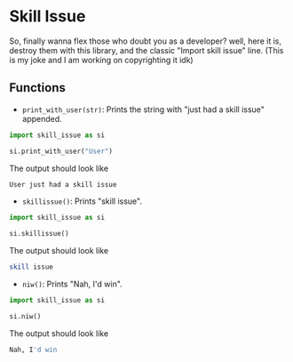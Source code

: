 # Skill Issue

So, finally wanna flex those who doubt you as a developer?
well, here it is, destroy them with this library, and the classic "Import skill issue" line. (This is my joke and I am working on copyrighting it idk)

## Functions

- `print_with_user(str)`: Prints the string with "just had a skill issue" appended.

```python
import skill_issue as si 

si.print_with_user("User")

```

The output should look like

```bash
User just had a skill issue
```

- `skillissue()`: Prints "skill issue".

```python
import skill_issue as si 

si.skillissue()

```

The output should look like

```bash
skill issue
```

- `niw()`: Prints "Nah, I'd win".

```python
import skill_issue as si 

si.niw()

```

The output should look like

```bash
Nah, I'd win
```
